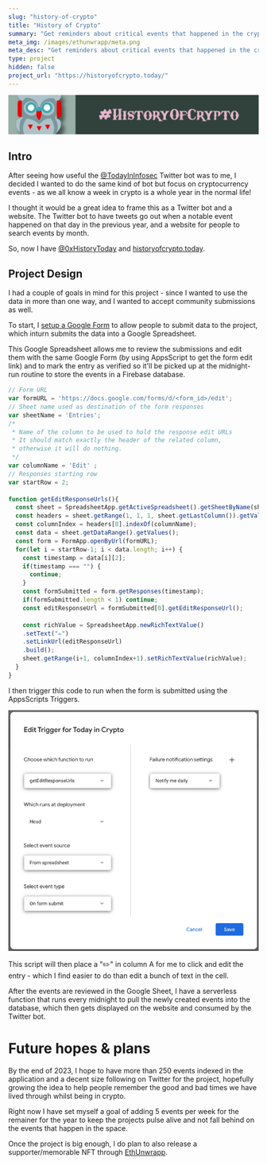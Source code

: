 ```yaml
---
slug: "history-of-crypto"
title: "History of Crypto"
summary: "Get reminders about critical events that happened in the cryptocurrency space"
meta_img: /images/ethunwrapp/meta.png
meta_desc: "Get reminders about critical events that happened in the cryptocurrency space"
type: project
hidden: false
project_url: "https://historyofcrypto.today/"
---
```


![Banner](./images/historyofcrypto/banner.png)
## Intro
After seeing how useful the [@TodayInInfosec](https://twitter.com/todayininfosec) Twitter bot was to me, I decided I wanted to do the same kind of bot but focus on cryptocurrency events - as we all know a week in crypto is a whole year in the normal life!

I thought it would be a great idea to frame this as a Twitter bot and a website. The Twitter bot to have tweets go out when a notable event happened on that day in the previous year, and a website for people to search events by month.

So, now I have [@0xHistoryToday](https://twitter.com/0xHistoryToday) and [historyofcrypto.today](https://historyofcrypto.today/).

## Project Design
I had a couple of goals in mind for this project - since I wanted to use the data in more than one way, and I wanted to accept community submissions as well.

To start, I [setup a Google Form](https://docs.google.com/forms/d/e/1FAIpQLSdNLO173ooex5pbw0NqaNFIreL4iAGnVcnpUsiuilO_BcnAcQ/viewform) to allow people to submit data to the project, which inturn submits the data into a Google Spreadsheet.

This Google Spreadsheet allows me to review the submissions and edit them with the same Google Form (by using AppsScript to get the form edit link) and to mark the entry as verified so it'll be picked up at the midnight-run routine to store the events in a Firebase database.

```js
// Form URL
var formURL = 'https://docs.google.com/forms/d/<form_id>/edit';
// Sheet name used as destination of the form responses
var sheetName = 'Entries';
/*
 * Name of the column to be used to hold the response edit URLs 
 * It should match exactly the header of the related column, 
 * otherwise it will do nothing.
 */
var columnName = 'Edit' ;
// Responses starting row
var startRow = 2;

function getEditResponseUrls(){
  const sheet = SpreadsheetApp.getActiveSpreadsheet().getSheetByName(sheetName);
  const headers = sheet.getRange(1, 1, 1, sheet.getLastColumn()).getValues(); 
  const columnIndex = headers[0].indexOf(columnName);
  const data = sheet.getDataRange().getValues();
  const form = FormApp.openByUrl(formURL);
  for(let i = startRow-1; i < data.length; i++) {
    const timestamp = data[i][2];
    if(timestamp === "") {
      continue;
    }
    const formSubmitted = form.getResponses(timestamp);
    if(formSubmitted.length < 1) continue;
    const editResponseUrl = formSubmitted[0].getEditResponseUrl();

    const richValue = SpreadsheetApp.newRichTextValue()
    .setText("✏️")
    .setLinkUrl(editResponseUrl)
    .build();
    sheet.getRange(i+1, columnIndex+1).setRichTextValue(richValue);
  }
}
```

I then trigger this code to run when the form is submitted using the AppsScripts Triggers.

![Trigger Setup](./images/historyofcrypto/trigger-editResponseUrl.png)

This script will then place a "✏️" in column A for me to click and edit the entry - which I find easier to do than edit a bunch of text in the cell.

After the events are reviewed in the Google Sheet, I have a serverless function that runs every midnight to pull the newly created events into the database, which then gets displayed on the website and consumed by the Twitter bot.


# Future hopes & plans

By the end of 2023, I hope to have more than 250 events indexed in the application and a decent size following on Twitter for the project, hopefully growing the idea to help people remember the good and bad times we have lived through whilst being in crypto.

Right now I have set myself a goal of adding 5 events per week for the remainer for the year to keep the projects pulse alive and not fall behind on the events that happen in the space.

Once the project is big enough, I do plan to also release a supporter/memorable NFT through [EthUnwrapp](/ethunwrapp).